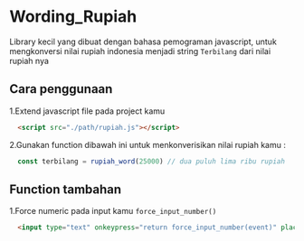 
# Wording_Rupiah

Library kecil yang dibuat dengan bahasa pemograman javascript, untuk mengkonversi nilai rupiah indonesia menjadi string `Terbilang` dari nilai rupiah nya



## Cara penggunaan

1.Extend javascript file pada project kamu
```html
  <script src="./path/rupiah.js"></script>
```

2.Gunakan function dibawah ini untuk menkonverisikan  nilai rupiah kamu : 
```javascript
  const terbilang = rupiah_word(25000) // dua puluh lima ribu rupiah
```

## Function tambahan
1.Force numeric pada input kamu `force_input_number()`
```html
  <input type="text" onkeypress="return force_input_number(event)" placeholder="Masukan nomor..." />
```